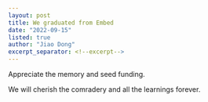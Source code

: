 ```yaml
---
layout: post
title: We graduated from Embed
date: "2022-09-15"
listed: true
author: "Jiao Dong"
excerpt_separator: <!--excerpt-->
---
```


Appreciate the memory and seed funding.

<!--excerpt-->

We will cherish the comradery and all the learnings forever.

